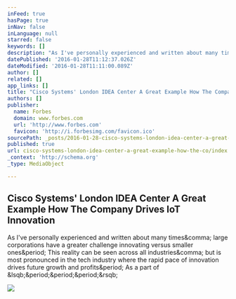 ```yaml
---
inFeed: true
hasPage: true
inNav: false
inLanguage: null
starred: false
keywords: []
description: "As I've personally experienced and written about many times, large corporations have a greater challenge innovating versus smaller ones. This reality can be seen across all industries, but is most pronounced in the tech industry where the rapid pace of innovation drives future growth and profits. As a part of [...]"
datePublished: '2016-01-28T11:12:37.026Z'
dateModified: '2016-01-28T11:11:00.089Z'
author: []
related: []
app_links: []
title: "Cisco Systems' London IDEA Center A Great Example How The Company Drives IoT Innovation"
authors: []
publisher:
  name: Forbes
  domain: www.forbes.com
  url: 'http://www.forbes.com'
  favicon: 'http://i.forbesimg.com/favicon.ico'
sourcePath: _posts/2016-01-28-cisco-systems-london-idea-center-a-great-example-how-the-co.md
published: true
url: cisco-systems-london-idea-center-a-great-example-how-the-co/index.html
_context: 'http://schema.org'
_type: MediaObject

---
```

<article style=""><h1>Cisco Systems' London IDEA Center A Great Example How The Company Drives IoT Innovation</h1><p>As I've personally experienced and written about many times&amp;comma; large corporations have a greater challenge innovating versus smaller ones&amp;period; This reality can be seen across all industries&amp;comma; but is most pronounced in the tech industry where the rapid pace of innovation drives future growth and profits&amp;period; As a part of &amp;lsqb;&amp;period;&amp;period;&amp;period;&amp;rsqb;</p><img src="http://blogs-images.forbes.com/patrickmoorhead/files/2016/01/door-1200x812.jpg" /></article>